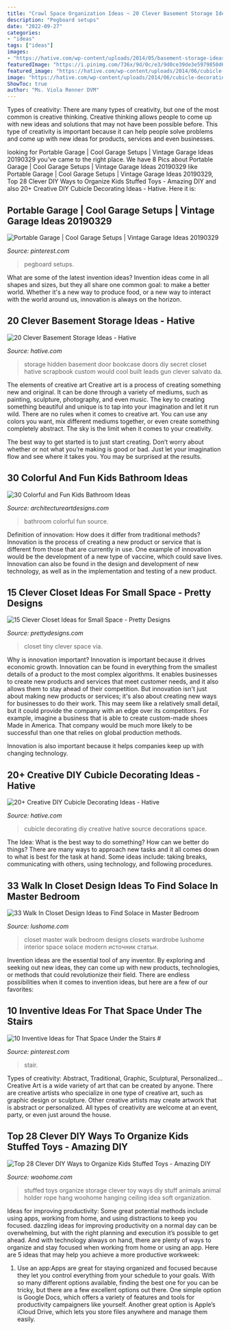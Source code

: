 ```yaml
---
title: "Crawl Space Organization Ideas ~ 20 Clever Basement Storage Ideas"
description: "Pegboard setups"
date: "2022-09-27"
categories:
- "ideas"
tags: ["ideas"]
images:
- "https://hative.com/wp-content/uploads/2014/05/basement-storage-ideas/18-hidden-door-bookcase.jpg"
featuredImage: "https://i.pinimg.com/736x/9d/0c/e3/9d0ce39de3e5979850d6b09a6612f1c4.jpg"
featured_image: "https://hative.com/wp-content/uploads/2014/06/cubicle-decorating-ideas/4-cubicle-decorating-ideas.jpg"
image: "https://hative.com/wp-content/uploads/2014/06/cubicle-decorating-ideas/4-cubicle-decorating-ideas.jpg"
ShowToc: true
author: "Ms. Viola Renner DVM"
---
```



Types of creativity:
There are many types of creativity, but one of the most common is creative thinking. Creative thinking allows people to come up with new ideas and solutions that may not have been possible before. This type of creativity is important because it can help people solve problems and come up with new ideas for products, services and even businesses.

	

		
looking for Portable Garage | Cool Garage Setups | Vintage Garage Ideas 20190329 you've came to the right place. We have 8 Pics about Portable Garage | Cool Garage Setups | Vintage Garage Ideas 20190329 like Portable Garage | Cool Garage Setups | Vintage Garage Ideas 20190329, Top 28 Clever DIY Ways to Organize Kids Stuffed Toys - Amazing DIY and also 20+ Creative DIY Cubicle Decorating Ideas - Hative. Here it is:
		
    
## Portable Garage | Cool Garage Setups | Vintage Garage Ideas 20190329

<img loading=lazy src="https://i.pinimg.com/736x/24/04/48/2404489ea2dc0cfa28fcf0cebcafd878.jpg" onerror="this.onerror=null;this.src='https://tse2.mm.bing.net/th?id=OIP.QwB__UYLBwka6iBmmxFFcgHaGy&amp;pid=15.1';" alt="Portable Garage | Cool Garage Setups | Vintage Garage Ideas 20190329">

_Source: pinterest.com_

>pegboard setups. 

	

What are some of the latest invention ideas?
Invention ideas come in all shapes and sizes, but they all share one common goal: to make a better world. Whether it's a new way to produce food, or a new way to interact with the world around us, innovation is always on the horizon.

    
## 20 Clever Basement Storage Ideas - Hative

<img loading=lazy src="https://hative.com/wp-content/uploads/2014/05/basement-storage-ideas/18-hidden-door-bookcase.jpg" onerror="this.onerror=null;this.src='https://tse1.mm.bing.net/th?id=OIP.BzJaJ3MVM_Jvd-oVbfVpmgHaLH&amp;pid=15.1';" alt="20 Clever Basement Storage Ideas - Hative">

_Source: hative.com_

>storage hidden basement door bookcase doors diy secret closet hative scrapbook custom would cool built leads gun clever salvato da. 

	

The elements of creative art
Creative art is a process of creating something new and original. It can be done through a variety of mediums, such as painting, sculpture, photography, and even music. The key to creating something beautiful and unique is to tap into your imagination and let it run wild.
There are no rules when it comes to creative art. You can use any colors you want, mix different mediums together, or even create something completely abstract. The sky is the limit when it comes to your creativity.

The best way to get started is to just start creating. Don’t worry about whether or not what you’re making is good or bad. Just let your imagination flow and see where it takes you. You may be surprised at the results.

    
## 30 Colorful And Fun Kids Bathroom Ideas

<img loading=lazy src="https://www.architectureartdesigns.com/wp-content/uploads/2013/07/87-630x945.jpg" onerror="this.onerror=null;this.src='https://tse4.mm.bing.net/th?id=OIP.oPN0-6o7bp5EvN88LHu3jQHaLH&amp;pid=15.1';" alt="30 Colorful and Fun Kids Bathroom Ideas">

_Source: architectureartdesigns.com_

>bathroom colorful fun source. 

	

Definition of innovation: How does it differ from traditional methods?
Innovation is the process of creating a new product or service that is different from those that are currently in use. One example of innovation would be the development of a new type of vaccine, which could save lives. Innovation can also be found in the design and development of new technology, as well as in the implementation and testing of a new product.

    
## 15 Clever Closet Ideas For Small Space - Pretty Designs

<img loading=lazy src="http://www.prettydesigns.com/wp-content/uploads/2015/10/Tiny-Closet.jpg" onerror="this.onerror=null;this.src='https://tse4.mm.bing.net/th?id=OIP.nZhyGNIXsTnSIsr3if4lfAAAAA&amp;pid=15.1';" alt="15 Clever Closet Ideas for Small Space - Pretty Designs">

_Source: prettydesigns.com_

>closet tiny clever space via. 

	

Why is innovation important?
Innovation is important because it drives economic growth. Innovation can be found in everything from the smallest details of a product to the most complex algorithms. It enables businesses to create new products and services that meet customer needs, and it also allows them to stay ahead of their competition.
But innovation isn't just about making new products or services; it's also about creating new ways for businesses to do their work. This may seem like a relatively small detail, but it could provide the company with an edge over its competitors. For example, imagine a business that is able to create custom-made shoes Made in America. That company would be much more likely to be successful than one that relies on global production methods.

Innovation is also important because it helps companies keep up with changing technology.

    
## 20+ Creative DIY Cubicle Decorating Ideas - Hative

<img loading=lazy src="https://hative.com/wp-content/uploads/2014/06/cubicle-decorating-ideas/4-cubicle-decorating-ideas.jpg" onerror="this.onerror=null;this.src='https://tse3.mm.bing.net/th?id=OIP.VHOx8lixeW7JpfU3SP7vlgHaJ4&amp;pid=15.1';" alt="20+ Creative DIY Cubicle Decorating Ideas - Hative">

_Source: hative.com_

>cubicle decorating diy creative hative source decorations space. 

	

The Idea: What is the best way to do something?
How can we better do things? There are many ways to approach new tasks and it all comes down to what is best for the task at hand. Some ideas include: taking breaks, communicating with others, using technology, and following procedures.

    
## 33 Walk In Closet Design Ideas To Find Solace In Master Bedroom

<img loading=lazy src="https://www.lushome.com/wp-content/uploads/2014/04/walk-in-closets-closet-organization-interior-design-ideas-33.jpg" onerror="this.onerror=null;this.src='https://tse2.mm.bing.net/th?id=OIP.1YP82aWDLfce-j1eNma2bwAAAA&amp;pid=15.1';" alt="33 Walk In Closet Design Ideas to Find Solace in Master Bedroom">

_Source: lushome.com_

>closet master walk bedroom designs closets wardrobe lushome interior space solace modern источник статьи. 

	

Invention ideas are the essential tool of any inventor. By exploring and seeking out new ideas, they can come up with new products, technologies, or methods that could revolutionize their field. There are endless possibilities when it comes to invention ideas, but here are a few of our favorites:

    
## 10 Inventive Ideas For That Space Under The Stairs #

<img loading=lazy src="https://i.pinimg.com/736x/9d/0c/e3/9d0ce39de3e5979850d6b09a6612f1c4.jpg" onerror="this.onerror=null;this.src='https://tse4.mm.bing.net/th?id=OIP.pacaa6-xUJRTx7lFeRlpOgHaLG&amp;pid=15.1';" alt="10 Inventive Ideas for That Space Under the Stairs #">

_Source: pinterest.com_

>stair. 

	

Types of creativity: Abstract, Traditional, Graphic, Sculptural, Personalized...
Creative Art is a wide variety of art that can be created by anyone. There are creative artists who specialize in one type of creative art, such as graphic design or sculpture. Other creative artists may create artwork that is abstract or personalized. All types of creativity are welcome at an event, party, or even just around the house.

    
## Top 28 Clever DIY Ways To Organize Kids Stuffed Toys - Amazing DIY

<img loading=lazy src="http://www.woohome.com/wp-content/uploads/2015/02/Stuffed-Toy-Storage-woohome-7.jpg" onerror="this.onerror=null;this.src='https://tse3.mm.bing.net/th?id=OIP.BLjQGqGTrlIQurMdaOj25wHaLG&amp;pid=15.1';" alt="Top 28 Clever DIY Ways to Organize Kids Stuffed Toys - Amazing DIY">

_Source: woohome.com_

>stuffed toys organize storage clever toy ways diy stuff animals animal holder rope hang woohome hanging ceiling idea soft organization. 

	

Ideas for improving productivity: Some great potential methods include using apps, working from home, and using distractions to keep you focused.
dazzling ideas for improving productivity on a normal day can be overwhelming, but with the right planning and execution it’s possible to get ahead. And with technology always on hand, there are plenty of ways to organize and stay focused when working from home or using an app. Here are 5 ideas that may help you achieve a more productive workweek:
1. Use an app:Apps are great for staying organized and focused because they let you control everything from your schedule to your goals. With so many different options available, finding the best one for you can be tricky, but there are a few excellent options out there. One simple option is Google Docs, which offers a variety of features and tools for productivity campaigners like yourself. Another great option is Apple’s iCloud Drive, which lets you store files anywhere and manage them easily.

